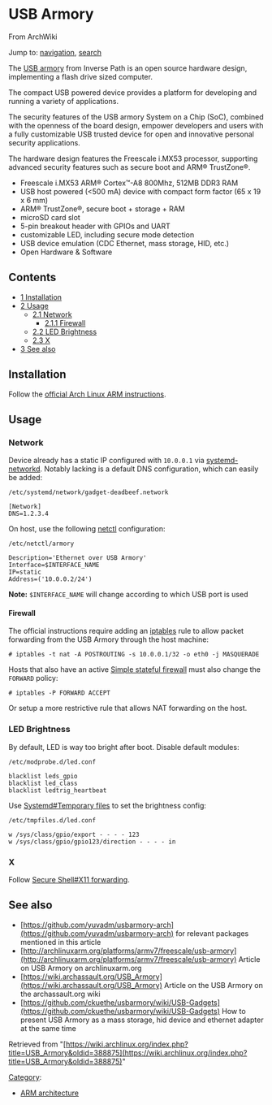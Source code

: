 # USB Armory

From ArchWiki

Jump to: [navigation](#column-one), [search](#searchInput)

The [USB armory](http://inversepath.com/usbarmory) from Inverse Path is an open source hardware design, implementing a flash drive sized computer.

The compact USB powered device provides a platform for developing and running a variety of applications.

The security features of the USB armory System on a Chip (SoC), combined with the openness of the board design, empower developers and users with a fully customizable USB trusted device for open and innovative personal security applications.

The hardware design features the Freescale i.MX53 processor, supporting advanced security features such as secure boot and ARM® TrustZone®.

*   Freescale i.MX53 ARM® Cortex™-A8 800Mhz, 512MB DDR3 RAM
*   USB host powered (<500 mA) device with compact form factor (65 x 19 x 6 mm)
*   ARM® TrustZone®, secure boot + storage + RAM
*   microSD card slot
*   5-pin breakout header with GPIOs and UART
*   customizable LED, including secure mode detection
*   USB device emulation (CDC Ethernet, mass storage, HID, etc.)
*   Open Hardware & Software

## Contents

*   [1 Installation](#Installation)
*   [2 Usage](#Usage)
    *   [2.1 Network](#Network)
        *   [2.1.1 Firewall](#Firewall)
    *   [2.2 LED Brightness](#LED_Brightness)
    *   [2.3 X](#X)
*   [3 See also](#See_also)

## Installation

Follow the [official Arch Linux ARM instructions](http://archlinuxarm.org/platforms/armv7/freescale/usb-armory).

## Usage

### Network

Device already has a static IP configured with `10.0.0.1` via [systemd-networkd](/index.php/Systemd-networkd "Systemd-networkd"). Notably lacking is a default DNS configuration, which can easily be added:

 `/etc/systemd/network/gadget-deadbeef.network` 

```
[Network]
DNS=1.2.3.4
```

On host, use the following [netctl](/index.php/Netctl "Netctl") configuration:

 `/etc/netctl/armory` 

```
Description='Ethernet over USB Armory'
Interface=$INTERFACE_NAME
IP=static
Address=('10.0.0.2/24')
```

**Note:** `$INTERFACE_NAME` will change according to which USB port is used

#### Firewall

The official instructions require adding an [iptables](/index.php/Iptables "Iptables") rule to allow packet forwarding from the USB Armory through the host machine:

```
# iptables -t nat -A POSTROUTING -s 10.0.0.1/32 -o eth0 -j MASQUERADE

```

Hosts that also have an active [Simple stateful firewall](/index.php/Simple_stateful_firewall "Simple stateful firewall") must also change the `FORWARD` policy:

```
# iptables -P FORWARD ACCEPT

```

Or setup a more restrictive rule that allows NAT forwarding on the host.

### LED Brightness

By default, LED is way too bright after boot. Disable default modules:

 `/etc/modprobe.d/led.conf` 

```
blacklist leds_gpio
blacklist led_class
blacklist ledtrig_heartbeat

```

Use [Systemd#Temporary files](/index.php/Systemd#Temporary_files "Systemd") to set the brightness config:

 `/etc/tmpfiles.d/led.conf` 

```
w /sys/class/gpio/export - - - - 123
w /sys/class/gpio/gpio123/direction - - - - in

```

### X

Follow [Secure Shell#X11 forwarding](/index.php/Secure_Shell#X11_forwarding "Secure Shell").

## See also

*   [https://github.com/yuvadm/usbarmory-arch](https://github.com/yuvadm/usbarmory-arch) for relevant packages mentioned in this article
*   [http://archlinuxarm.org/platforms/armv7/freescale/usb-armory](http://archlinuxarm.org/platforms/armv7/freescale/usb-armory) Article on USB Armory on archlinuxarm.org
*   [https://wiki.archassault.org/USB_Armory](https://wiki.archassault.org/USB_Armory) Article on the USB Armory on the archassault.org wiki
*   [https://github.com/ckuethe/usbarmory/wiki/USB-Gadgets](https://github.com/ckuethe/usbarmory/wiki/USB-Gadgets) How to present USB Armory as a mass storage, hid device and ethernet adapter at the same time

Retrieved from "[https://wiki.archlinux.org/index.php?title=USB_Armory&oldid=388875](https://wiki.archlinux.org/index.php?title=USB_Armory&oldid=388875)"

[Category](/index.php/Special:Categories "Special:Categories"):

*   [ARM architecture](/index.php/Category:ARM_architecture "Category:ARM architecture")